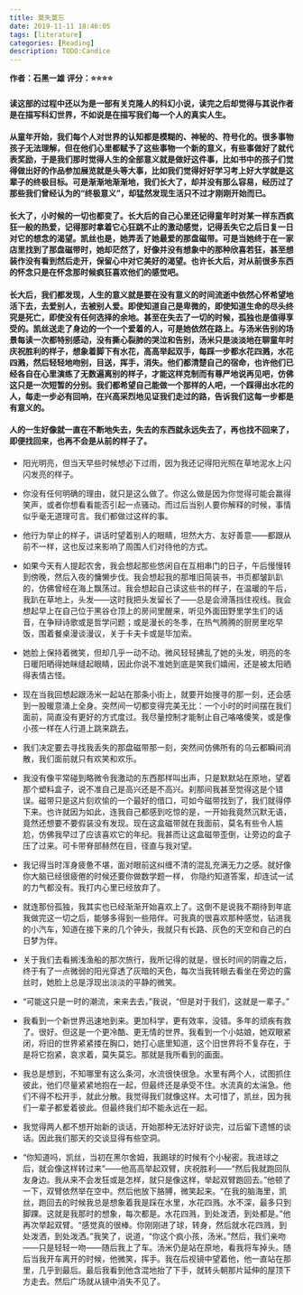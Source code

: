 ```yaml
---
title: 莫失莫忘
date: 2019-11-11 18:46:05
tags: [literature]
categories: [Reading]
description: TODO:Candice
---
```


**作者：石黑一雄**
**评分：⭐️⭐️⭐️⭐️**

#### 读这部的过程中还以为是一部有关克隆人的科幻小说，读完之后却觉得与其说作者是在描写科幻世界，不如说是在描写我们每一个人的真实人生。

#### 从童年开始，我们每个人对世界的认知都是模糊的、神秘的、符号化的。很多事物孩子无法理解，但在他们心里都赋予了这些事物一个新的意义，有些事做好了就代表奖励，于是我们那时觉得人生的全部意义就是做好这件事，比如书中的孩子们觉得做出好的作品参加展览就是头等大事，比如我们觉得好好学习考上好大学就是这辈子的终极目标。可是渐渐地渐渐地，我们长大了，却并没有那么容易，经历过了那些我们曾经认为的“终极意义”，却猛然发现生活只不过才刚刚开始而已。

#### 长大了，小时候的一切也都变了。长大后的自己心里还记得童年时对某一样东西疯狂一般的热爱，记得那时拿着它心狂跳不止的激动感觉，记得丢失它之后日复一日对它的想念的渴望。凯丝也是，她弄丢了她最爱的那盘磁带。可是当她终于在一家店里找到了那盘磁带时，她却茫然了，好像并没有想象中的那种欣喜若狂，甚至想装作没有看到然后走开，保留心中对它美好的渴望。也许长大后，对从前很多东西的怀念只是在怀念那时候疯狂喜欢他们的感觉吧。

#### 长大后，我们都发现，人生的意义就是要在没有意义的时间流逝中依然心怀希望地活下去，去爱别人，去被别人爱。即使知道自己是卑微的，即使知道生命的尽头终究是死亡，即使没有任何选择的余地。甚至在失去了一切的时候，孤独也是值得享受的。凯丝送走了身边的一个一个爱着的人，可是她依然在路上。与汤米告别的场景每读一次都特别感动，没有撕心裂肺的哭泣和告别，汤米只是淡淡地在聊童年时庆祝胜利的样子，想象着脚下有水花，高高举起双手，每踩一步都水花四溅，水花四溅，然后轻轻地吻别，目送，挥手，消失。他们都清楚自己的宿命，也许他们已经各自在心里演练了无数遍离别的样子，才能这样克制而有尊严地说再见吧，仿佛这只是一次短暂的分别。我们都希望自己能做一个那样的人吧，一个踩得出水花的人，每走一步必有回响，在兴高采烈地见证我们走过的路，告诉我们这每一步都是有意义的。

#### 人的一生好像就一直在不断地失去，失去的东西就永远失去了，再也找不回来了，即便找回来，也再不会是从前的样子了。

* 阳光明亮，但当天早些时候想必下过雨，因为我还记得阳光照在草地泥水上闪闪发亮的样子。

* 你没有任何明确的理由，就只是这么做了。你这么做是因为你觉得可能会赢得笑声，或者你想看看能否引起一点骚动。而过后当别人要你解释的时候，事情似乎毫无道理可言。我们都做过这样的事。

* 他行为举止的样子，讲话时望着别人的眼睛，坦然大方、友好善意——都跟从前不一样，这也反过来影响了周围人们对待他的方式。

* 如果今天有人提起农舍，我会想起那些悠闲自在互相串门的日子，午后慢慢转到傍晚，然后入夜的慵懒步伐。我会想起我的那堆旧简装书，书页都皱趴趴的，仿佛曾经在海上飘荡过。我会想起自己读这些书的样子，在温暖的午后，我趴在草地上，头发——这时我把头发留长了——总是会滑落挡住视线。我会想起早上在自己位于黑谷仓顶上的房间里醒来，听见外面田野里学生们的话音，在争辩诗歌或是哲学问题；或是漫长的冬季，在热气腾腾的厨房里吃早饭，围着餐桌漫谈漫议，关于卡夫卡或是毕加索。

* 她脸上保持着微笑，但却几乎一动不动。微风轻轻拂乱了她的头发，明亮的冬日暖阳晒得她眯缝起眼睛，因此你说不准她到底是笑我们嬉闹，还是被太阳晒得表情古怪。

* 现在当我回想起跟汤米一起站在那条小街上，就要开始搜寻的那一刻，还会感到一股暖意涌上全身。突然间一切都变得完美无比：一个小时的时间摆在我们面前，简直没有更好的方式度过。我尽量控制才能制止自己咯咯傻笑，或是像小孩一样在人行道上跳来跳去。

* 我们决定要去寻找我丢失的那盘磁带那一刻，突然间仿佛所有的乌云都瞬间消散，我们面前就只有欢笑和欢乐。

* 我没有像平常碰到略微令我激动的东西那样叫出声，只是默默站在原地，望着那个塑料盒子，说不准自己是高兴还是不高兴。刹那间我甚至觉得这是个错误。磁带只是这片刻欢愉的一个最好的借口，可如今磁带找到了，我们就得停下来。也许就因为如此，连我自己都感到吃惊的是，一开始我竟然沉默无语，竟然还想要不要假装没有发现。现在这盒磁带就在我面前，莫名有些令人尴尬，仿佛我早过了应该喜欢它的年纪。我甚而让这盒磁带歪倒，让旁边的盒子压了过来。可卡带脊部赫然在目，径直与我对望。

* 我记得当时浑身疲惫不堪，面对眼前这纠缠不清的混乱充满无力之感。就好像你大脑已经很疲倦的时候还要你做数学题一样， 你隐约知道答案，却连试一试的力气都没有。我打内心里已经放弃了。

* 就连那份孤独，我其实也已经渐渐开始喜欢上了。这倒不是说我不期待到年底我做完这一切之后，能够多得到一些陪伴。可我真的很喜欢那种感觉，钻进我的小汽车，知道在接下来的几个钟头，我就只有长路、灰色的天空和自己的白日梦为伴。

* 关于我们去看搁浅渔船的那次旅行，我所记得的就是，很长时间的阴霾之后，终于有了一点微弱的阳光穿透了灰暗的天色，每次当我转眼去看坐在旁边的露丝时，她脸上总是浮现出淡淡的平静的微笑。

* “可能这只是一时的潮流，来来去去，”我说，“但是对于我们，这就是一辈子。”

* 我看到一个新世界迅速地到来。更加科学，更有效率，没错。多年的顽疾有救了。很好。但这是一个更冷酷、更无情的世界。我看到一个小姑娘，她双眼紧闭，将旧的世界紧紧搂在胸口，她打心底里知道，这个旧世界将不复存在，于是将它抱紧，哀求着，莫失莫忘。那就是我所看到的画面。

* 我总是想到，不知哪里有这么条河，水流很快很急。水里有两个人，试图抓住彼此，他们尽量紧紧地抱在一起，但最终还是承受不住。水流真的太湍急。他们不得不松开手，就此分散。我觉得我们就像这样。太可惜了，凯丝，因为我们一辈子都爱着彼此。但最终我们却不能永远在一起。

* 我觉得两人都不想开始新的谈话，开始那种无法好好谈完，过后留下遗憾的谈话。因此我们那天的交谈显得有些空洞。

* “你知道吗，凯丝，当初在黑尔舍姆，我踢球的时候有个小秘密。我进球之后，就会像这样转过来”——他高高举起双臂，庆祝胜利——“然后我就跑回队友身边。我从来不会发狂或是怎样，就只是像这样，举起双臂跑回去。”他顿了一下，双臂依然举在空中。然后他放下胳膊，微笑起来。“在我的脑海里，凯丝，跑回去的时候我总是想象着我是踩在水里，水花四溅。水不深，最多只到脚踝。这就是我那时的想象，每次都是。水花四溅，到处泼洒，到处都是。”他再次举起双臂。“感觉真的很棒。你刚刚进了球，转身，然后就水花四溅，到处泼洒，到处泼洒。”我笑了，说道，“你这个疯小孩，汤米。”然后，我们亲吻——只是轻轻一吻——随后我上了车。汤米仍是站在原地，看我将车掉头。随后当我开车离开的时候，他微笑，挥手。我在后视镜中望着他，他一直站在那里，几乎到最后。最后我看到他含混地抬了下手，就转头朝那片延伸的屋顶下方走去。然后广场就从镜中消失不见了。


